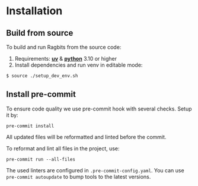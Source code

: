 # Installation

## Build from source

To build and run Ragbits from the source code:

1. Requirements: [**uv**](https://docs.astral.sh/uv/getting-started/installation/) & [**python**](https://docs.astral.sh/uv/guides/install-python/) 3.10 or higher
2. Install dependencies and run venv in editable mode:

```bash
$ source ./setup_dev_env.sh
```

## Install pre-commit

To ensure code quality we use pre-commit hook with several checks. Setup it by:

```
pre-commit install
```

All updated files will be reformatted and linted before the commit.

To reformat and lint all files in the project, use:

`pre-commit run --all-files`

The used linters are configured in `.pre-commit-config.yaml`. You can use `pre-commit autoupdate` to bump tools to the latest versions.
